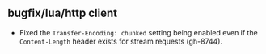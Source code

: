 ## bugfix/lua/http client

* Fixed the `Transfer-Encoding: chunked` setting being enabled even if
  the `Content-Length` header exists for stream requests (gh-8744).

